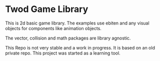 # Twod Game Library

This is 2d basic game library. The examples use ebiten and any visual objects for components like animation objects.

The vector, collision and math packages are library agnostic.

This Repo is not very stable and a work in progress. It is based on an old private repo. This project was started as a learning tool.

